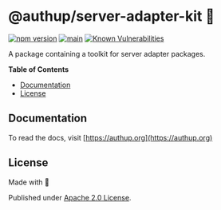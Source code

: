 # @authup/server-adapter-kit 🌉

[![npm version](https://badge.fury.io/js/@authup%2Fserver-adapter-kit.svg)](https://badge.fury.io/js/@authup%2Fserver-adapter-kit)
[![main](https://github.com/authup/authup/actions/workflows/main.yml/badge.svg)](https://github.com/authup/authup/actions/workflows/main.yml)
[![Known Vulnerabilities](https://snyk.io/test/github/authup/authup/badge.svg)](https://snyk.io/test/github/authup/authup)

A package containing a toolkit for server adapter packages.

**Table of Contents**

- [Documentation](#documentation)
- [License](#license)

## Documentation

To read the docs, visit [https://authup.org](https://authup.org)

## License

Made with 💚

Published under [Apache 2.0 License](./LICENSE).
